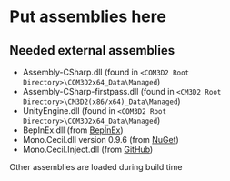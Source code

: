 # Put assemblies here

## Needed external assemblies

* Assembly-CSharp.dll (found in `<COM3D2 Root Directory>\COM3D2x64_Data\Managed`)
* Assembly-CSharp-firstpass.dll (found in `<CM3D2 Root Directory>\CM3D2(x86/x64)_Data\Managed`)
* UnityEngine.dll (found in `<COM3D2 Root Directory>\COM3D2x64_Data\Managed`)
* BepInEx.dll (from [BepInEx](https://github.com/bbepis/BepInEx))
* Mono.Cecil.dll version 0.9.6 (from [NuGet](https://www.nuget.org/packages/Mono.Cecil/0.9.6.4))
* Mono.Cecil.Inject.dll (from [GitHub](https://github.com/denikson/Mono.Cecil.Inject/releases))

Other assemblies are loaded during build time